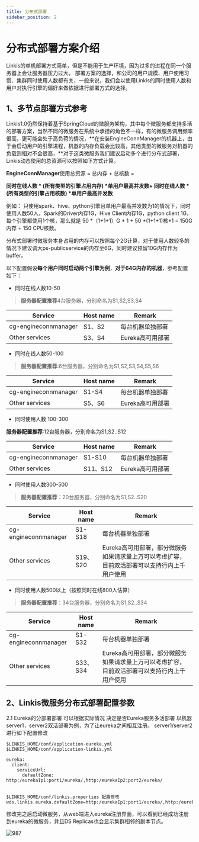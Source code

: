 ```yaml
---
title: 分布式部署
sidebar_position: 2
---
```


分布式部署方案介绍
==================

Linkis的单机部署方式简单，但是不能用于生产环境，因为过多的进程在同一个服务器上会让服务器压力过大。 部署方案的选择，和公司的用户规模、用户使用习惯、集群同时使用人数都有关，一般来说，我们会以使用Linkis的同时使用人数和用户对执行引擎的偏好来做依据进行部署方式的选择。

1、多节点部署方式参考
---------------------

Linkis1.0仍然保持着基于SpringCloud的微服务架构，其中每个微服务都支持多活的部署方案，当然不同的微服务在系统中承担的角色不一样，有的微服务调用频率很高，更可能会处于高负荷的情况，**在安装EngineConnManager的机器上，由于会启动用户的引擎进程，机器的内存负载会比较高，其他类型的微服务对机器的负载则相对不会很高，**对于这类微服务我们建议启动多个进行分布式部署，Linkis动态使用的总资源可以按照如下方式计算。

**EngineConnManager**使用总资源 = 总内存 + 总核数 =

**同时在线人数 \* (所有类型的引擎占用内存) \*单用户最高并发数+ 同时在线人数 \*
(所有类型的引擎占用核数) \*单用户最高并发数**

例如：
只使用spark、hive、python引擎且单用户最高并发数为1的情况下，同时使用人数50人，Spark的Driver内存1G，Hive
Client内存1G，python client 1G，每个引擎都使用1个核，那么就是 50 \*（1+1+1）G \*
1 + 50 \*(1+1+1)核\*1 = 150G 内存 + 150 CPU核数。

分布式部署时微服务本身占用的内存可以按照每个2G计算，对于使用人数较多的情况下建议调大ps-publicservice的内存至6G，同时建议预留10G内存作为buffer。

以下配置假设**每个用户同时启动两个引擎为例**，**对于64G内存的机器**，参考配置如下：

-   同时在线人数10-50

>   **服务器配置推荐**4台服务器，分别命名为S1,S2,S3,S4

| Service              | Host name | Remark           |
|----------------------|-----------|------------------|
| cg-engineconnmanager | S1、S2    | 每台机器单独部署 |
| Other services       | S3、S4    | Eureka高可用部署 |

-   同时在线人数50-100

>   **服务器配置推荐**:6台服务器，分别命名为S1,S2,S3,S4,S5,S6

| Service              | Host name | Remark           |
|----------------------|-----------|------------------|
| cg-engineconnmanager | S1-S4     | 每台机器单独部署 |
| Other services       | S5、S6    | Eureka高可用部署 |

-   同时使用人数 100-300

**服务器配置推荐**:12台服务器，分别命名为S1,S2..S12

| Service              | Host name | Remark           |
|----------------------|-----------|------------------|
| cg-engineconnmanager | S1-S10    | 每台机器单独部署 |
| Other services       | S11、S12  | Eureka高可用部署 |

-   同时使用人数300-500

>   **服务器配置推荐**：20台服务器，分别命名为S1,S2..S20

| Service              | Host name | Remark                                                                                       |
|----------------------|-----------|----------------------------------------------------------------------------------------------|
| cg-engineconnmanager | S1-S18    | 每台机器单独部署                                                                             |
| Other services       | S19、S20  | Eureka高可用部署，部分微服务如果请求量上万可以考虑扩容，目前双活部署可以支持行内上千用户使用 |

-   同时使用人数500以上（按照同时在线800人估算）

>   **服务器配置推荐**：34台服务器，分别命名为S1,S2..S34

| Service              | Host name | Remark                                                                                       |
|----------------------|-----------|----------------------------------------------------------------------------------------------|
| cg-engineconnmanager | S1-S32    | 每台机器单独部署                                                                             |
| Other services       | S33、S34  | Eureka高可用部署，部分微服务如果请求量上万可以考虑扩容，目前双活部署可以支持行内上千用户使用 |

2、Linkis微服务分布式部署配置参数
---------------------------------
2.1 Eureka的分部署部署
可以根据实际情况 决定是否Eureka服务多活部署
以机器server1，server2双活部署为例，为了让eureka之间相互注册。
server1/server2进行如下配置修改

```
$LINKIS_HOME/conf/application-eureka.yml
$LINKIS_HOME/conf/application-linkis.yml

eureka:
  client:
    serviceUrl:
      defaultZone: http:/eurekaIp1:port1/eureka/,http:/eurekaIp2:port2/eureka/


$LINKIS_HOME/conf/linkis.properties 配置修改
wds.linkis.eureka.defaultZone=http:/eurekaIp1:port1/eureka/,http:/eurekaIp2:port2/eureka/
```

修改完之后启动微服务，从web端进入eureka注册界面，可以看到已经成功注册到eureka的微服务，并且DS
Replicas也会显示集群相邻的副本节点。

![987](https://user-images.githubusercontent.com/29391030/165934148-9a8d2bf6-fc8b-4f4c-ae8a-254836d3b3e9.png)
